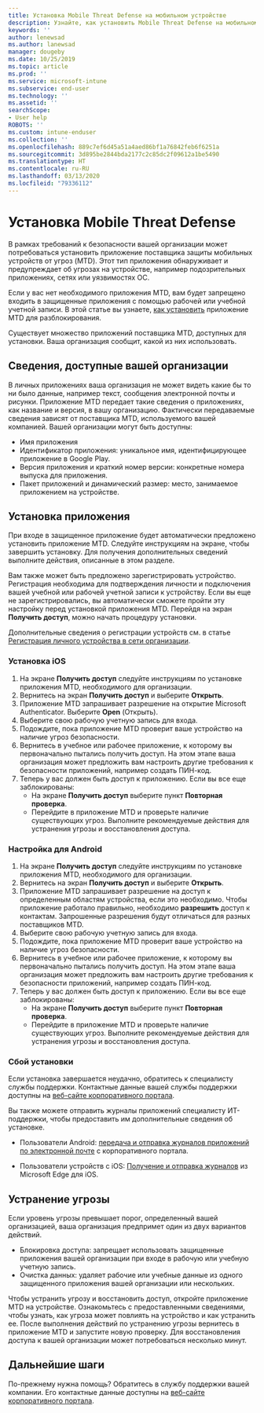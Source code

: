 ```yaml
---
title: Установка Mobile Threat Defense на мобильном устройстве
description: Узнайте, как установить Mobile Threat Defense на мобильном устройстве.
keywords: ''
author: lenewsad
ms.author: lanewsad
manager: dougeby
ms.date: 10/25/2019
ms.topic: article
ms.prod: ''
ms.service: microsoft-intune
ms.subservice: end-user
ms.technology: ''
ms.assetid: ''
searchScope:
- User help
ROBOTS: ''
ms.custom: intune-enduser
ms.collection: ''
ms.openlocfilehash: 889c7ef6d45a51a4aed86bf1a76842feb6f6251a
ms.sourcegitcommit: 3d895be2844bda2177c2c85dc2f09612a1be5490
ms.translationtype: HT
ms.contentlocale: ru-RU
ms.lasthandoff: 03/13/2020
ms.locfileid: "79336112"
---
```

# <a name="install-mobile-threat-defense"></a>Установка Mobile Threat Defense   

В рамках требований к безопасности вашей организации может потребоваться установить приложение поставщика защиты мобильных устройств от угроз (MTD). Этот тип приложения обнаруживает и предупреждает об угрозах на устройстве, например подозрительных приложениях, сетях или уязвимостях ОС.  

Если у вас нет необходимого приложения MTD, вам будет запрещено входить в защищенные приложения с помощью рабочей или учебной учетной записи. В этой статье вы узнаете, [как установить](set-up-mobile-threat-defense.md#install-app) приложение MTD для разблокирования.  

Существует множество приложений поставщика MTD, доступных для установки. Ваша организация сообщит, какой из них использовать. 


## <a name="information-your-organization-can-see"></a>Сведения, доступные вашей организации   

В личных приложениях ваша организация не может видеть какие бы то ни было данные, например текст, сообщения электронной почты и рисунки. Приложение MTD передает такие сведения о приложениях, как название и версия, в вашу организацию. Фактически передаваемые сведения зависят от поставщика MTD, используемого вашей компанией. Вашей организации могут быть доступны:   

* Имя приложения  
* Идентификатор приложения: уникальное имя, идентифицирующее приложение в Google Play.  
* Версия приложения и краткий номер версии: конкретные номера выпуска для приложения.  
* Пакет приложений и динамический размер: место, занимаемое приложением на устройстве. 


## <a name="install-app"></a>Установка приложения    
При входе в защищенное приложение будет автоматически предложено установить приложение MTD. Следуйте инструкциям на экране, чтобы завершить установку. Для получения дополнительных сведений выполните действия, описанные в этом разделе.  
 
Вам также может быть предложено зарегистрировать устройство. Регистрация необходима для подтверждения личности и подключения вашей учебной или рабочей учетной записи к устройству. Если вы еще не зарегистрировались, вы автоматически сможете пройти эту настройку перед установкой приложения MTD. Перейдя на экран **Получить доступ**, можно начать процедуру установки.  

Дополнительные сведения о регистрации устройств см. в статье [Регистрация личного устройства в сети организации](https://docs.microsoft.com/azure/active-directory/user-help/user-help-register-device-on-network).  

### <a name="ios-setup"></a>Установка iOS  

1. На экране **Получить доступ** следуйте инструкциям по установке приложения MTD, необходимого для организации.   
2. Вернитесь на экран **Получить доступ** и выберите **Открыть**.  
3. Приложение MTD запрашивает разрешение на открытие Microsoft Authenticator. Выберите **Open** (Открыть). 
4. Выберите свою рабочую учетную запись для входа. 
5. Подождите, пока приложение MTD проверит ваше устройство на наличие угроз безопасности. 
6. Вернитесь в учебное или рабочее приложение, к которому вы первоначально пытались получить доступ. На этом этапе ваша организация может предложить вам настроить другие требования к безопасности приложений, например создать ПИН-код.   
7. Теперь у вас должен быть доступ к приложению. Если вы все еще заблокированы:  
    * На экране **Получить доступ** выберите пункт **Повторная проверка**.  
    * Перейдите в приложение MTD и проверьте наличие существующих угроз. Выполните рекомендуемые действия для устранения угрозы и восстановления доступа.    

### <a name="android-setup"></a>Настройка для Android 

1. На экране **Получить доступ** следуйте инструкциям по установке приложения MTD, необходимого для организации.  
2. Вернитесь на экран **Получить доступ** и выберите **Открыть**.  
3. Приложение MTD запрашивает разрешение на доступ к определенным областям устройства, если это необходимо. Чтобы приложение работало правильно, необходимо **разрешить** доступ к контактам. Запрошенные разрешения будут отличаться для разных поставщиков MTD.  
4. Выберите свою рабочую учетную запись для входа.  
5. Подождите, пока приложение MTD проверит ваше устройство на наличие угроз безопасности.  
6. Вернитесь в учебное или рабочее приложение, к которому вы первоначально пытались получить доступ. На этом этапе ваша организация может предложить вам настроить другие требования к безопасности приложений, например создать ПИН-код.  
7. Теперь у вас должен быть доступ к приложению. Если вы все еще заблокированы:  
    * На экране **Получить доступ** выберите пункт **Повторная проверка**.  
    * Перейдите в приложение MTD и проверьте наличие существующих угроз. Выполните рекомендуемые действия для устранения угрозы и восстановления доступа.  

### <a name="installation-failed"></a>Сбой установки  

Если установка завершается неудачно, обратитесь к специалисту службы поддержки. Контактные данные вашей службы поддержки доступны на [веб-сайте корпоративного портала](https://go.microsoft.com/fwlink/?linkid=2010980).  

Вы также можете отправить журналы приложений специалисту ИТ-поддержки, чтобы предоставить им дополнительные сведения об установке.  
* Пользователи Android: [передача и отправка журналов приложений по электронной почте](https://docs.microsoft.com/user-help/send-logs-to-your-it-admin-by-email-android) с корпоративного портала.   

* Пользователи устройств с iOS: [Получение и отправка журналов](https://docs.microsoft.com/intune/apps/manage-microsoft-edge#use-microsoft-edge-on-ios-to-access-managed-app-logs) из Microsoft Edge для iOS.  

## <a name="resolve-a-threat"></a>Устранение угрозы  
Если уровень угрозы превышает порог, определенный вашей организацией, ваша организация предпримет один из двух вариантов действий.  
   
* Блокировка доступа: запрещает использовать защищенные приложения вашей организации при входе в рабочую или учебную учетную запись.  
* Очистка данных: удаляет рабочие или учебные данные из одного защищенного приложения вашей организации или нескольких.  

Чтобы устранить угрозу и восстановить доступ, откройте приложение MTD на устройстве. Ознакомьтесь с предоставленными сведениями, чтобы узнать, как угроза может повлиять на устройство и как устранить ее. После выполнения действий по устранению угрозы вернитесь в приложение MTD и запустите новую проверку. Для восстановления доступа к вашей организации может потребоваться несколько минут.  

## <a name="next-steps"></a>Дальнейшие шаги  

По-прежнему нужна помощь? Обратитесь в службу поддержки вашей компании. Его контактные данные доступны на [веб-сайте корпоративного портала](https://go.microsoft.com/fwlink/?linkid=2010980).

